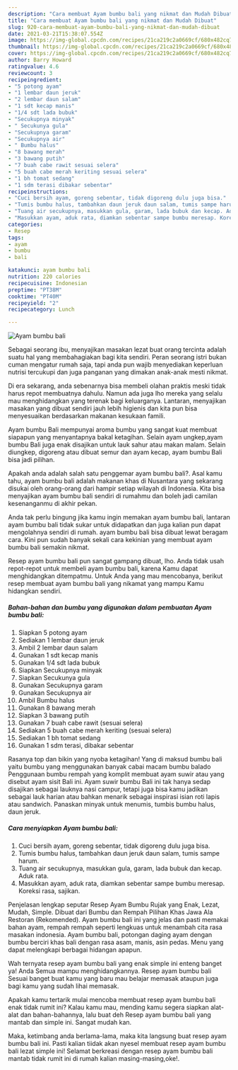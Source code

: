 ```yaml
---
description: "Cara membuat Ayam bumbu bali yang nikmat dan Mudah Dibuat"
title: "Cara membuat Ayam bumbu bali yang nikmat dan Mudah Dibuat"
slug: 920-cara-membuat-ayam-bumbu-bali-yang-nikmat-dan-mudah-dibuat
date: 2021-03-21T15:38:07.554Z
image: https://img-global.cpcdn.com/recipes/21ca219c2a0669cf/680x482cq70/ayam-bumbu-bali-foto-resep-utama.jpg
thumbnail: https://img-global.cpcdn.com/recipes/21ca219c2a0669cf/680x482cq70/ayam-bumbu-bali-foto-resep-utama.jpg
cover: https://img-global.cpcdn.com/recipes/21ca219c2a0669cf/680x482cq70/ayam-bumbu-bali-foto-resep-utama.jpg
author: Barry Howard
ratingvalue: 4.6
reviewcount: 3
recipeingredient:
- "5 potong ayam"
- "1 lembar daun jeruk"
- "2 lembar daun salam"
- "1 sdt kecap manis"
- "1/4 sdt lada bubuk"
- "Secukupnya minyak"
- " Secukunya gula"
- "Secukupnya garam"
- "Secukupnya air"
- " Bumbu halus"
- "8 bawang merah"
- "3 bawang putih"
- "7 buah cabe rawit sesuai selera"
- "5 buah cabe merah keriting sesuai selera"
- "1 bh tomat sedang"
- "1 sdm terasi dibakar sebentar"
recipeinstructions:
- "Cuci bersih ayam, goreng sebentar, tidak digoreng dulu juga bisa."
- "Tumis bumbu halus, tambahkan daun jeruk daun salam, tumis sampe harum."
- "Tuang air secukupnya, masukkan gula, garam, lada bubuk dan kecap. Aduk rata."
- "Masukkan ayam, aduk rata, diamkan sebentar sampe bumbu meresap. Koreksi rasa, sajikan."
categories:
- Resep
tags:
- ayam
- bumbu
- bali

katakunci: ayam bumbu bali 
nutrition: 220 calories
recipecuisine: Indonesian
preptime: "PT38M"
cooktime: "PT40M"
recipeyield: "2"
recipecategory: Lunch

---
```



![Ayam bumbu bali](https://img-global.cpcdn.com/recipes/21ca219c2a0669cf/680x482cq70/ayam-bumbu-bali-foto-resep-utama.jpg)

Sebagai seorang ibu, menyajikan masakan lezat buat orang tercinta adalah suatu hal yang membahagiakan bagi kita sendiri. Peran seorang istri bukan cuman mengatur rumah saja, tapi anda pun wajib menyediakan keperluan nutrisi tercukupi dan juga panganan yang dimakan anak-anak mesti nikmat.

Di era  sekarang, anda sebenarnya bisa membeli olahan praktis meski tidak harus repot membuatnya dahulu. Namun ada juga lho mereka yang selalu mau menghidangkan yang terenak bagi keluarganya. Lantaran, menyajikan masakan yang dibuat sendiri jauh lebih higienis dan kita pun bisa menyesuaikan berdasarkan makanan kesukaan famili. 

Ayam bumbu Bali mempunyai aroma bumbu yang sangat kuat membuat siapapun yang menyantapnya bakal ketagihan. Selain ayam ungkep,ayam bumbu Bali juga enak disajikan untuk lauk sahur atau makan malam. Selain diungkep, digoreng atau dibuat semur dan ayam kecap, ayam bumbu Bali bisa jadi pilihan.

Apakah anda adalah salah satu penggemar ayam bumbu bali?. Asal kamu tahu, ayam bumbu bali adalah makanan khas di Nusantara yang sekarang disukai oleh orang-orang dari hampir setiap wilayah di Indonesia. Kita bisa menyajikan ayam bumbu bali sendiri di rumahmu dan boleh jadi camilan kesenanganmu di akhir pekan.

Anda tak perlu bingung jika kamu ingin memakan ayam bumbu bali, lantaran ayam bumbu bali tidak sukar untuk didapatkan dan juga kalian pun dapat mengolahnya sendiri di rumah. ayam bumbu bali bisa dibuat lewat beragam cara. Kini pun sudah banyak sekali cara kekinian yang membuat ayam bumbu bali semakin nikmat.

Resep ayam bumbu bali pun sangat gampang dibuat, lho. Anda tidak usah repot-repot untuk membeli ayam bumbu bali, karena Kamu dapat menghidangkan ditempatmu. Untuk Anda yang mau mencobanya, berikut resep membuat ayam bumbu bali yang nikamat yang mampu Kamu hidangkan sendiri.

<!--inarticleads1-->

##### Bahan-bahan dan bumbu yang digunakan dalam pembuatan Ayam bumbu bali:

1. Siapkan 5 potong ayam
1. Sediakan 1 lembar daun jeruk
1. Ambil 2 lembar daun salam
1. Gunakan 1 sdt kecap manis
1. Gunakan 1/4 sdt lada bubuk
1. Siapkan Secukupnya minyak
1. Siapkan  Secukunya gula
1. Gunakan Secukupnya garam
1. Gunakan Secukupnya air
1. Ambil  Bumbu halus
1. Gunakan 8 bawang merah
1. Siapkan 3 bawang putih
1. Gunakan 7 buah cabe rawit (sesuai selera)
1. Sediakan 5 buah cabe merah keriting (sesuai selera)
1. Sediakan 1 bh tomat sedang
1. Gunakan 1 sdm terasi, dibakar sebentar


Rasanya top dan bikin yang nyoba ketagihan! Yang di maksud bumbu bali yaitu bumbu yang menggunakan banyak cabai macam bumbu balado Penggunaan bumbu rempah yang komplit membuat ayam suwir atau yang disebut ayam sisit Bali ini. Ayam suwir bumbu Bali ini tak hanya sedap disajikan sebagai lauknya nasi campur, tetapi juga bisa kamu jadikan sebagai lauk harian atau bahkan menarik sebagai inspirasi isian roti lapis atau sandwich. Panaskan minyak untuk menumis, tumbis bumbu halus, daun jeruk. 

<!--inarticleads2-->

##### Cara menyiapkan Ayam bumbu bali:

1. Cuci bersih ayam, goreng sebentar, tidak digoreng dulu juga bisa.
1. Tumis bumbu halus, tambahkan daun jeruk daun salam, tumis sampe harum.
1. Tuang air secukupnya, masukkan gula, garam, lada bubuk dan kecap. Aduk rata.
1. Masukkan ayam, aduk rata, diamkan sebentar sampe bumbu meresap. Koreksi rasa, sajikan.


Penjelasan lengkap seputar Resep Ayam Bumbu Rujak yang Enak, Lezat, Mudah, Simple. Dibuat dari Bumbu dan Rempah Pilihan Khas Jawa Ala Restoran (Rekomended). Ayam bumbu bali ini yang jelas dan pasti memakai bahan ayam, rempah rempah seperti lengkuas untuk menambah cita rasa masakan indonesia. Ayam bumbu bali, potongan daging ayam dengan bumbu berciri khas bali dengan rasa asam, manis, asin pedas. Menu yang dapat melengkapi berbagai hidangan apapun. 

Wah ternyata resep ayam bumbu bali yang enak simple ini enteng banget ya! Anda Semua mampu menghidangkannya. Resep ayam bumbu bali Sesuai banget buat kamu yang baru mau belajar memasak ataupun juga bagi kamu yang sudah lihai memasak.

Apakah kamu tertarik mulai mencoba membuat resep ayam bumbu bali enak tidak rumit ini? Kalau kamu mau, mending kamu segera siapkan alat-alat dan bahan-bahannya, lalu buat deh Resep ayam bumbu bali yang mantab dan simple ini. Sangat mudah kan. 

Maka, ketimbang anda berlama-lama, maka kita langsung buat resep ayam bumbu bali ini. Pasti kalian tiidak akan nyesel membuat resep ayam bumbu bali lezat simple ini! Selamat berkreasi dengan resep ayam bumbu bali mantab tidak rumit ini di rumah kalian masing-masing,oke!.

